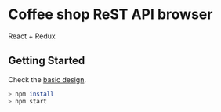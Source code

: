 # Coffee shop ReST API browser

React + Redux

## Getting Started

Check the [basic design](readme_design.md).

```bash
> npm install
> npm start
```
